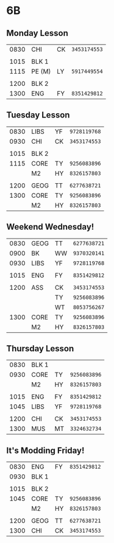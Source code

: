 # **6B**

## Monday Lesson
|      |      |    |              |
| ---- | ---- | -- | ------------ |
| 0830 | CHI | CK | `3453174553` |
|      |      |    |              |
| 1015 | BLK 1 |   |              |
| 1115 | PE (M) | LY | `5917449554` |
|      |      |    |              |
| 1200 | BLK 2 |   |              |
| 1300 | ENG | FY | `8351429812` |

## Tuesday Lesson
|      |      |    |              |
| ---- | ---- | -- | ------------ |
| 0830 | LIBS | YF | `9728119768` |
| 0930 | CHI | CK | `3453174553` |
|      |      |    |              |
| 1015 | BLK 2 |   |              |
| 1115 | CORE | TY | `9256083896` |
|      | M2 | HY | `8326157803` |
|      |      |    |              |
| 1200 | GEOG | TT | `6277638721` |
| 1300 | CORE | TY | `9256083896` |
|      | M2 | HY | `8326157803` |

## Weekend Wednesday!
|      |      |    |              |
| ---- | ---- | -- | ------------ |
| 0830 | GEOG | TT | `6277638721` |
| 0900 | BK | WW | `9370320141` |
| 0930 | LIBS | YF | `9728119768` |
|      |      |    |              |
| 1015 | ENG | FY | `8351429812` |
|      |      |    |              |
| 1200 | ASS | CK | `3453174553` |
|      |     | TY | `9256083896` |
|      |     | WT | `8053756267` |
| 1300 | CORE | TY | `9256083896` |
|      | M2 | HY | `8326157803` |

## Thursday Lesson
|      |      |    |              |
| ---- | ---- | -- | ------------ |
| 0830 | BLK 1 |   |              |
| 0930 | CORE | TY | `9256083896` |
|      | M2 | HY | `8326157803` |
|      |      |    |              |
| 1015 | ENG | FY | `8351429812` |
| 1045 | LIBS | YF | `9728119768` |
|      |      |    |              |
| 1200 | CHI | CK | `3453174553` |
| 1300 | MUS | MT | `3324632734` |

## It's Modding Friday!
|      |      |    |              |
| ---- | ---- | -- | ------------ |
| 0830 | ENG | FY | `8351429812` |
| 0930 | BLK 1 |   |              |
|      |      |    |              |
| 1015 | BLK 2 |   |              |
| 1045 | CORE | TY | `9256083896` |
|      | M2 | HY | `8326157803` |
|      |      |    |              |
| 1200 | GEOG | TT | `6277638721` |
| 1300 | CHI | CK | `3453174553` |
